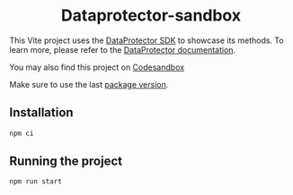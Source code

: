 <h1 align="center">Dataprotector-sandbox</h1>

This Vite project uses the [DataProtector SDK](https://github.com/iExecBlockchainComputing/dataprotector-sdk) to showcase its methods. To learn more, please refer to the [DataProtector documentation](https://tools.docs.iex.ec/tools/dataprotector).

You may also find this project on [Codesandbox](https://codesandbox.io/p/github/iExecBlockchainComputing/dataprotector-sdk/main)

Make sure to use the last [package version](https://www.npmjs.com/package/@iexec/dataprotector).

## Installation

```sh
npm ci
```

## Running the project

```sh
npm run start
```


